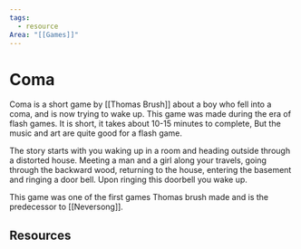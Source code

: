 ```yaml
---
tags:
  - resource
Area: "[[Games]]"
---
```


# Coma
Coma is a short game by [[Thomas Brush]] about a boy who fell into a coma, and is now trying to wake up. This game was made during the era of flash games.
It is short, it takes about 10-15 minutes to complete, But the music and art are quite good for a flash game.

The story starts with you waking up in a room and heading outside through a distorted house. Meeting a man and a girl along your travels, going through the backward wood, returning to the house, entering the basement and ringing a door bell. Upon ringing this doorbell you wake up.

This game was one of the first games Thomas brush made and is the predecessor to [[Neversong]].

## Resources
